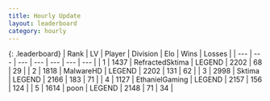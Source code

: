 ```yaml
---
title: Hourly Update
layout: leaderboard
category: hourly
---
```


{: .leaderboard}
| Rank | LV | Player | Division | Elo | Wins | Losses |
| --- | --- | --- | --- | --- | --- | --- |
| <span data-change="0">1</span> | 1437 | <span title="ID: 402846">RefractedSktima</span> | LEGEND | <span data-change="0">2202</span> | <span data-change="0">68</span> | <span data-change="0">29</span> |
| <span data-change="0">2</span> | 1818 | <span title="ID: 261794">MalwareHD</span> | LEGEND | <span data-change="0">2202</span> | <span data-change="0">131</span> | <span data-change="0">62</span> |
| <span data-change="0">3</span> | 2998 | <span title="ID: 353063">Sktima</span> | LEGEND | <span data-change="8">2166</span> | <span data-change="1">183</span> | <span data-change="0">71</span> |
| <span data-change="0">4</span> | 1127 | <span title="ID: 719356">EthanielGaming</span> | LEGEND | <span data-change="0">2157</span> | <span data-change="0">156</span> | <span data-change="0">124</span> |
| <span data-change="0">5</span> | 1614 | <span title="ID: 540690">poon</span> | LEGEND | <span data-change="0">2148</span> | <span data-change="0">71</span> | <span data-change="0">34</span> |
